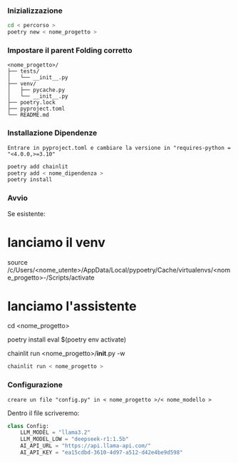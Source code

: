 ### Inizializzazione

```bash
cd < percorso >
poetry new < nome_progetto >
```
### Impostare il parent Folding corretto
```vscode
<nome_progetto>/
├── tests/
│   └── __init__.py
├── venv/
│   ├── pycache.py
│   └── __init__.py
├── poetry.lock
├── pyproject.toml
└── README.md
```

### Installazione Dipendenze

```vscode
Entrare in pyproject.toml e cambiare la versione in "requires-python = "<4.0.0,>=3.10"
```

```bash
poetry add chainlit
poetry add < nome_dipendenza >
poetry install
```

### Avvio


Se esistente:
# lanciamo il venv
source /c/Users/<nome_utente>/AppData/Local/pypoetry/Cache/virtualenvs/<nome_progetto>-<hash>/Scripts/activate


# lanciamo l'assistente
cd <nome_progetto>

poetry install
eval $(poetry env activate)
 
chainlit run <nome_progetto>/__init__.py -w



```bash
chainlit run < nome_progetto >
```

### Configurazione

```vscode
creare un file "config.py" in < nome_progetto >/< nome_modello >
```

Dentro il file scriveremo:
```python
class Config:
    LLM_MODEL = "llama3.2"
    LLM_MODEL_LOW = "deepseek-r1:1.5b"
    AI_API_URL = "https://api.llama-api.com/"
    AI_API_KEY = "ea15cdbd-3610-4d97-a512-d42e4be9d598"
```